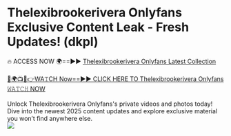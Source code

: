 # Thelexibrookerivera Onlyfans Exclusive Content Leak - Fresh Updates! (dkpl)

🔥 ACCESS NOW 🌍==►► <a href="https://tinyurl.com/kvy9nzfs" rel="nofollow">Thelexibrookerivera Onlyfans Latest Collection</a>
<br><br>
[🔴🌍📺📱👉WA𝚃CH Now==►► CLICK HERE TO Thelexibrookerivera Onlyfans 𝚆𝙰𝚃𝙲𝙷 NOW](https://tinyurl.com/kvy9nzfs)
<br><br>
Unlock Thelexibrookerivera Onlyfans's private videos and photos today! Dive into the newest 2025 content updates and explore exclusive material you won’t find anywhere else.
<br>
<a href="https://tinyurl.com/kvy9nzfs" rel="nofollow" data-target="animated-image.originalLink"><img src="https://camo.githubusercontent.com/8a4f000d20f83aca3bf7ec5f350d767afa0574a8a352519fd8cfa583a6f93a33/68747470733a2f2f692e696d6775722e636f6d2f644a486b345a712e676966" data-canonical-src="https://i.imgur.com/dJHk4Zq.gif" style="max-width: 100%; display: inline-block;" data-target="animated-image.originalImage"></a>
<br>
